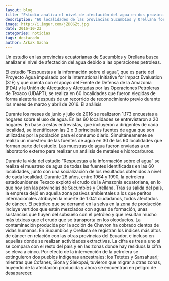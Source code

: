 ```yaml
---
layout: blog
title: "Estudio analiza el nivel de afectación del agua en dos provincias ecuatorianas"
description: "60 localidades de las provincias Sucumbíos y Orellana forman parte del estudio apoyado por el Frente de Defensa de la Amazonía y la Unión de Afectados y Afectadas por las Operaciones Petroleras de Texaco."
image: http://i.imgur.com/jZD0GZt.jpg
date: 2016-10-23
categories: noticias
tags: destacado
author: Arkak Sacha
---
```


Un estudio en las provincias ecuatorianas de Sucumbíos y Orellana busca analizar el nivel de afectación del agua debido a las operaciones petroleas.

El estudio “Respuestas a la información sobre el agua”, que es parte del Proyecto Agua impulsado por la International Initiative for Impact Evaluation (31E) y que cuenta con el apoyo del Frente de Defensa de la Amazonía (FDA) y la Unión de Afectados y Afectadas por las Operaciones Petroleras de Texaco (UDAPT), se realiza en 60 localidades que fueron elegidas de forma aleatoria después de un recorrido de reconocimiento previo durante los meses de marzo y abril de 2016. El análisis

Durante los meses de junio y julio de 2016 se realizaron 1.173 encuestas a hogares sobre el uso de agua. En las 60 localidades se entrevistaron a 20 hogares. En base a estas entrevistas, que incluyeron a dirigentes de cada localidad, se identificaron las 2 o 3 principales fuentes de agua que son utilizadas por la población para el consumo diario. Simultáneamente se realizó un muestreo de las fuentes de agua en 30 de las 60 localidades que forman parte del estudio. Las muestras de agua fueron enviadas a un laboratorio externo para realizar un análisis de metales e hidrocarburos. 

Durante la vida del estudio “Respuestas a la información sobre el agua” se realiza el muestreo de agua de todas las fuentes identificadas en las 60 localidades, junto con una socialización de los resultados obtenidos a nivel de cada localidad.
Durante 26 años, entre 1964 y 1990, la petrolera estadounidense Texaco explotó el crudo de la Amazonía ecuatoriana, en lo que hoy son las provincias de Sucumbíos y Orellana. Tras su salida del país, la empresa dejó en aquella zona pasivos ambientales a los que peritos internacionales atribuyen la muerte de 1.041 ciudadanos, todos afectados de cáncer.
El petróleo que se derramó en la selva en la zona de producción incluye vertidos que están mezclados con aguas de formación, unas sustancias que fluyen del subsuelo con el petróleo y que resultan mucho más tóxicas que el crudo que se transporta en los oleoductos.
La contaminación producida por la acción de Chevron ha cobrado cientos de vidas humanas. En Sucumbíos y Orellana se registran los índices más altos de cáncer en relación con las otras provincias del Ecuador, e incluso en aquellas donde se realizan actividades extractivas. La cifra es tres a uno si se compara con el resto del país y en las zonas donde hay residuos la cifra se eleva a cinco. Por efecto de la intervención de la petrolera se extinguieron dos pueblos indígenas ancestrales: los Tetetes y Sansahuari; mientras que Cofanes, Siona y Siekopai, tuvieron que migrar a otras zonas, huyendo de la afectación producida y ahora se encuentran en peligro de desaparecer.
